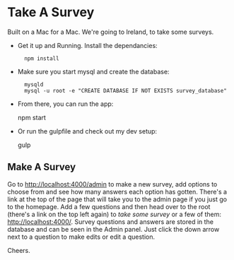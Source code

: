 # Take A Survey

Built on a Mac for a Mac. We're going to Ireland, to take some surveys.

- Get it up and Running. Install the dependancies:

		npm install

- Make sure you start mysql and create the database:

		mysqld
		mysql -u root -e "CREATE DATABASE IF NOT EXISTS survey_database"

- From there, you can run the app:

  	npm start

- Or run the gulpfile and check out my dev setup:

  	gulp

## Make A Survey


Go to [http://localhost:4000/admin](http://localhost:4000/admin) to make a new survey, add options to choose from and see how many answers each option has gotten. There's a link at the top of the page that will take you to the admin page if you just go to the homepage.  Add a few questions and then head over to the root (there's a link on the top left again) to *take some survey* or a few of them: [http://localhost:4000/](http://localhost:4000/). Survey questions and answers are stored in the database and can be seen in the Admin panel. Just click the down arrow next to a question to make edits or edit a question.

Cheers.
